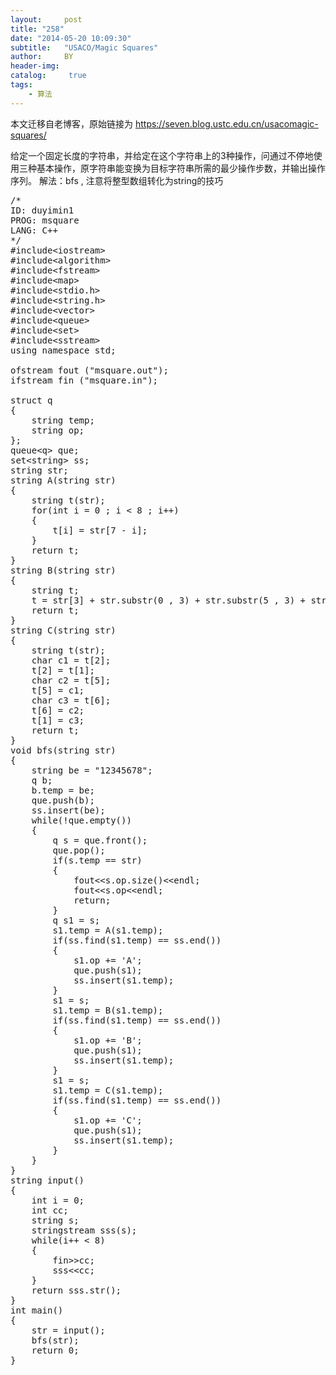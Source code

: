 ```yaml
---
layout:     post
title: "258"
date: "2014-05-20 10:09:30"
subtitle:   "USACO/Magic Squares"
author:     BY
header-img:
catalog: 	 true
tags:
    - 算法
---
```


本文迁移自老博客，原始链接为 <https://seven.blog.ustc.edu.cn/usacomagic-squares/>

给定一个固定长度的字符串，并给定在这个字符串上的3种操作，问通过不停地使用三种基本操作，原字符串能变换为目标字符串所需的最少操作步数，并输出操作序列。
解法：bfs , 注意将整型数组转化为string的技巧
<pre class = "brush:[cpp]">
/*
ID: duyimin1
PROG: msquare
LANG: C++
*/
#include&lt;iostream&gt;
#include&lt;algorithm&gt;
#include&lt;fstream&gt;
#include&lt;map&gt;
#include&lt;stdio.h&gt;
#include&lt;string.h&gt;
#include&lt;vector&gt;
#include&lt;queue&gt;
#include&lt;set&gt;
#include&lt;sstream&gt;
using namespace std;

ofstream fout ("msquare.out");
ifstream fin ("msquare.in");

struct q
{
    string temp;
    string op;
};
queue&lt;q&gt; que;
set&lt;string&gt; ss;
string str;
string A(string str)
{
    string t(str);
    for(int i = 0 ; i < 8 ; i++)
    {
        t[i] = str[7 - i];
    }
    return t;
}
string B(string str)
{
    string t;
    t = str[3] + str.substr(0 , 3) + str.substr(5 , 3) + str[4];
    return t;
}
string C(string str)
{
    string t(str);
    char c1 = t[2];
    t[2] = t[1];
    char c2 = t[5];
    t[5] = c1;
    char c3 = t[6];
    t[6] = c2;
    t[1] = c3;
    return t;
}
void bfs(string str)
{
    string be = "12345678";
    q b;
    b.temp = be;
    que.push(b);
    ss.insert(be);
    while(!que.empty())
    {
        q s = que.front();
        que.pop();
        if(s.temp == str)
        {
            fout&lt;&lt;s.op.size()&lt;&lt;endl;
            fout&lt;&lt;s.op&lt;&lt;endl;
            return;
        }
        q s1 = s;
        s1.temp = A(s1.temp);
        if(ss.find(s1.temp) == ss.end())
        {
            s1.op += 'A';
            que.push(s1);
            ss.insert(s1.temp);
        }
        s1 = s;
        s1.temp = B(s1.temp);
        if(ss.find(s1.temp) == ss.end())
        {
            s1.op += 'B';
            que.push(s1);
            ss.insert(s1.temp);
        }
        s1 = s;
        s1.temp = C(s1.temp);
        if(ss.find(s1.temp) == ss.end())
        {
            s1.op += 'C';
            que.push(s1);
            ss.insert(s1.temp);
        }
    }
}
string input()
{
    int i = 0;
    int cc;
    string s;
    stringstream sss(s);
    while(i++ < 8)
    {
        fin&gt;&gt;cc;
        sss&lt;&lt;cc;
    }
    return sss.str();
}
int main()
{
    str = input();
    bfs(str);
    return 0;
}
</pre>

